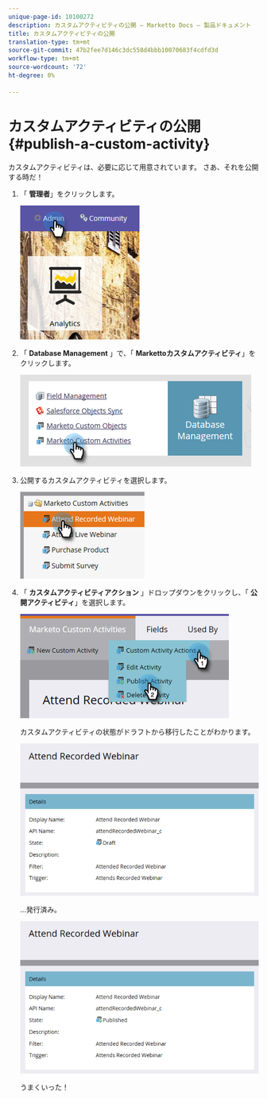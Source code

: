 ```yaml
---
unique-page-id: 10100272
description: カスタムアクティビティの公開 — Marketto Docs — 製品ドキュメント
title: カスタムアクティビティの公開
translation-type: tm+mt
source-git-commit: 47b2fee7d146c3dc558d4bbb10070683f4cdfd3d
workflow-type: tm+mt
source-wordcount: '72'
ht-degree: 0%

---
```



# カスタムアクティビティの公開 {#publish-a-custom-activity}

カスタムアクティビティは、必要に応じて用意されています。 さあ、それを公開する時だ！

1. 「 **管理者**」をクリックします。

   ![](assets/one-2.png)

1. 「 **Database Management** 」で、「 **Markettoカスタムアクティビティ**」をクリックします。

   ![](assets/two-2.png)

1. 公開するカスタムアクティビティを選択します。

   ![](assets/three-2.png)

1. 「 **カスタムアクティビティアクション** 」ドロップダウンをクリックし、「 **公開アクティビティ**」を選択します。

   ![](assets/four-2.png)

   カスタムアクティビティの状態がドラフトから移行したことがわかります。

   ![](assets/five-2.png)

   ...発行済み。

   ![](assets/six-2.png)

   うまくいった！

